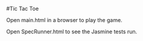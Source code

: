 #Tic Tac Toe

Open main.html in a browser to play the game.

Open SpecRunner.html to see the Jasmine tests run.